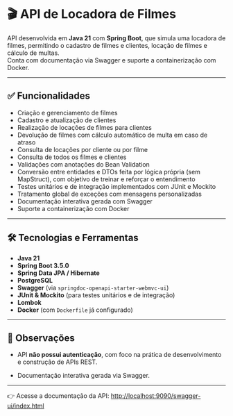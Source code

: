 # 🎬 API de Locadora de Filmes

API desenvolvida em **Java 21** com **Spring Boot**, que simula uma locadora de filmes, permitindo o cadastro de filmes e clientes, locação de filmes e cálculo de multas.  
Conta com documentação via Swagger e suporte a containerização com Docker.

---

## ✅ Funcionalidades

- Criação e gerenciamento de filmes  
- Cadastro e atualização de clientes  
- Realização de locações de filmes para clientes  
- Devolução de filmes com cálculo automático de multa em caso de atraso  
- Consulta de locações por cliente ou por filme  
- Consulta de todos os filmes e clientes  
- Validações com anotações do Bean Validation  
- Conversão entre entidades e DTOs feita por lógica própria (sem MapStruct), com objetivo de treinar e reforçar o entendimento  
- Testes unitários e de integração implementados com JUnit e Mockito  
- Tratamento global de exceções com mensagens personalizadas  
- Documentação interativa gerada com Swagger  
- Suporte a containerização com Docker  

---

## 🛠️ Tecnologias e Ferramentas

- **Java 21**  
- **Spring Boot 3.5.0**  
- **Spring Data JPA / Hibernate**  
- **PostgreSQL**  
- **Swagger** (via `springdoc-openapi-starter-webmvc-ui`)  
- **JUnit & Mockito** (para testes unitários e de integração)  
- **Lombok**  
- **Docker** (com `Dockerfile` já configurado)  

---

## 🚀 Observações

- API **não possui autenticação**, com foco na prática de desenvolvimento e construção de APIs REST.   

- Documentação interativa gerada via Swagger.

---

👉 Acesse a documentação da API: [http://localhost:9090/swagger-ui/index.html](http://localhost:9090/swagger-ui/index.html)
